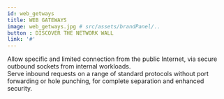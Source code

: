 ```yaml
---
id: web_getways
title: WEB GATEWAYS
image: web_getways.jpg # src/assets/brandPanel/..
button : DISCOVER THE NETWORK WALL
link: '#'
---
```


Allow specific and limited connection from the public Internet, via secure outbound sockets from internal workloads. 
<br />
Serve inbound requests on a range of standard protocols without port forwarding or hole punching, for complete separation and enhanced security.
